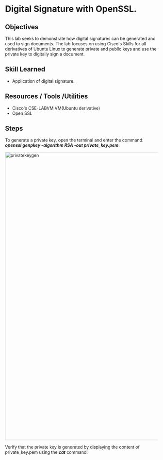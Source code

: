 # Digital Signature with OpenSSL.
## Objectives
This lab seeks to demonstrate how digital signatures can be generated and used to sign documents. The lab focuses on using Cisco's Skills for all derivatives of Ubuntu Linux to generate private and public keys and use the private key to digitally sign a document.
## Skill Learned
+ Application of digital signature.
## Resources / Tools /Utilities
+ Cisco's CSE-LABVM VM(Ubuntu derivative)
+ Open SSL
## Steps
To generate a private key, open the terminal and enter the command: ***openssl genpkey -algorithm RSA -out private_key.pem***:

<img width="948" alt="privatekeygen" src="https://github.com/richard-acquah/Digital-Signature-with-OpenSSL/assets/136107996/aed974a9-af2c-4ae9-a089-5bc1507be8e9">

Verify that the private key is generated by displaying the content of private_key.pem using the ***cat*** command:

